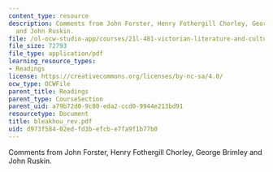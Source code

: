 ```yaml
---
content_type: resource
description: Comments from John Forster, Henry Fothergill Chorley, George Brimley
  and John Ruskin.
file: /ol-ocw-studio-app/courses/21l-481-victorian-literature-and-culture-spring-2003/d973f58402edfd3befcbe7fa9f1b77b0_bleakhou_rev.pdf
file_size: 72793
file_type: application/pdf
learning_resource_types:
- Readings
license: https://creativecommons.org/licenses/by-nc-sa/4.0/
ocw_type: OCWFile
parent_title: Readings
parent_type: CourseSection
parent_uid: a79b72d0-9c80-eda2-ccd0-9944e213bd91
resourcetype: Document
title: bleakhou_rev.pdf
uid: d973f584-02ed-fd3b-efcb-e7fa9f1b77b0
---
```

Comments from John Forster, Henry Fothergill Chorley, George Brimley and John Ruskin.